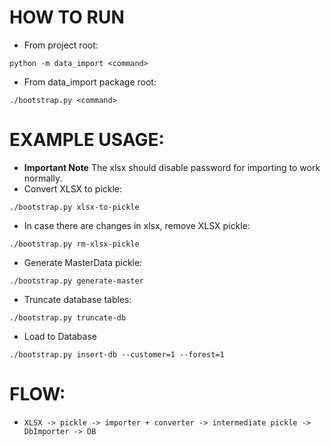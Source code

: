 # HOW TO RUN
- From project root:

```
python -m data_import <command>
```

- From data_import package root:

```
./bootstrap.py <command>
```

# EXAMPLE USAGE:
- **Important Note** The xlsx should disable password for importing to work normally.
- Convert XLSX to pickle:
```
./bootstrap.py xlsx-to-pickle
```

- In case there are changes in xlsx, remove XLSX pickle:
```
./bootstrap.py rm-xlsx-pickle
```

- Generate MasterData pickle:
```
./bootstrap.py generate-master
```

- Truncate database tables:
```
./bootstrap.py truncate-db
```

- Load to Database
```
./bootstrap.py insert-db --customer=1 --forest=1
```

# FLOW:
- `XLSX -> pickle -> importer + converter -> intermediate pickle -> DbImporter -> DB`

